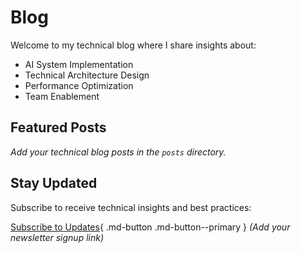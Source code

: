 # Blog

Welcome to my technical blog where I share insights about:

- AI System Implementation
- Technical Architecture Design
- Performance Optimization
- Team Enablement

## Featured Posts

*Add your technical blog posts in the `posts` directory.*

## Stay Updated

Subscribe to receive technical insights and best practices:

[Subscribe to Updates](#){ .md-button .md-button--primary } *(Add your newsletter signup link)*
